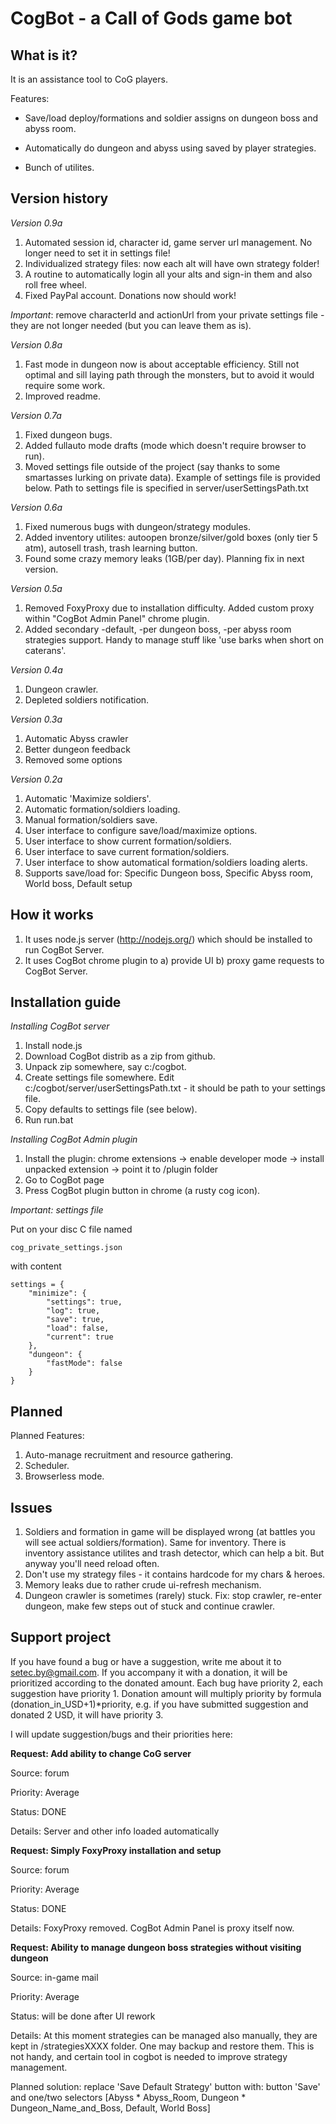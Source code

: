 CogBot - a Call of Gods game bot
=====================

What is it?
----------

It is an assistance tool to CoG players.

Features:

* Save/load deploy/formations and soldier assigns on dungeon boss and abyss room.

* Automatically do dungeon and abyss using saved by player strategies.

* Bunch of utilites.


Version history
------------

_Version 0.9a_

1. Automated session id, character id, game server url management. No longer need to set it in settings file!
2. Individualized strategy files: now each alt will have own strategy folder!
3. A routine to automatically login all your alts and sign-in them and also roll free wheel.
4. Fixed PayPal account. Donations now should work!

*Important*: remove characterId and actionUrl from your private settings file - they are not longer needed (but you can leave them as is).

_Version 0.8a_

1. Fast mode in dungeon now is about acceptable efficiency. Still not optimal and sill laying path through the monsters, but to avoid it would require some work.
2. Improved readme.

_Version 0.7a_

1. Fixed dungeon bugs.
2. Added fullauto mode drafts (mode which doesn't require browser to run).
3. Moved settings file outside of the project (say thanks to some smartasses lurking on private data). Example of settings file is provided below. Path to settings file is specified in server/userSettingsPath.txt

_Version 0.6a_

1. Fixed numerous bugs with dungeon/strategy modules.
2. Added inventory utilites: autoopen bronze/silver/gold boxes (only tier 5 atm), autosell trash, trash learning button.
3. Found some crazy memory leaks (1GB/per day). Planning fix in next version.

_Version 0.5a_

1. Removed FoxyProxy due to installation difficulty. Added custom proxy within "CogBot Admin Panel" chrome plugin.
2. Added secondary -default, -per dungeon boss, -per abyss room strategies support. Handy to manage stuff like 'use barks when short on caterans'.

_Version 0.4a_

1. Dungeon crawler.
2. Depleted soldiers notification.

_Version 0.3a_

1. Automatic Abyss crawler
2. Better dungeon feedback
3. Removed some options

_Version 0.2a_

1. Automatic 'Maximize soldiers'.  
2. Automatic formation/soldiers loading.  
3. Manual formation/soldiers save.  
4. User interface to configure save/load/maximize options.  
5. User interface to show current formation/soldiers.  
6. User interface to save current formation/soldiers.  
7. User interface to show automatical formation/soldiers loading alerts.  
8. Supports save/load for: Specific Dungeon boss, Specific Abyss room, World boss, Default setup  

How it works
------------

1. It uses node.js server (http://nodejs.org/) which should be installed to run CogBot Server.
2. It uses CogBot chrome plugin to a) provide UI b) proxy game requests to CogBot Server.

Installation guide
------------------

*Installing CogBot server*

1. Install node.js
2. Download CogBot distrib as a zip from github.
3. Unpack zip somewhere, say c:/cogbot.
4. Create settings file somewhere. Edit c:/cogbot/server/userSettingsPath.txt - it should be path to your settings file.
5. Copy defaults to settings file (see below).
6. Run run.bat

*Installing CogBot Admin plugin*

1. Install the plugin: chrome extensions -> enable developer mode -> install unpacked extension -> point it to /plugin folder
2. Go to CogBot page
3. Press CogBot plugin button in chrome (a rusty cog icon).

*Important: settings file*

Put on your disc C file named

`cog_private_settings.json`

with content

    settings = {
        "minimize": {
            "settings": true,
            "log": true,
            "save": true,
            "load": false,
            "current": true
        },
        "dungeon": {
            "fastMode": false
        }
    }

Planned
-------

Planned Features:
1. Auto-manage recruitment and resource gathering.
2. Scheduler.
3. Browserless mode.

Issues
-----------

1. Soldiers and formation in game will be displayed wrong (at battles you will see actual soldiers/formation). Same for inventory.
There is inventory assistance utilites and trash detector, which can help a bit. But anyway you'll need reload often.
2. Don't use my strategy files - it contains hardcode for my chars & heroes.
3. Memory leaks due to rather crude ui-refresh mechanism.
4. Dungeon crawler is sometimes (rarely) stuck. Fix: stop crawler, re-enter dungeon, make few steps out of stuck and continue crawler.

Support project
---------------

If you have found a bug or have a suggestion, write me about it to setec.by@gmail.com.
If you accompany it with a donation, it will be prioritized according to the donated amount.
Each bug have priority 2, each suggestion have priority 1.
Donation amount will multiply priority by formula (donation_in_USD+1)*priority, e.g. if you have submitted suggestion and donated 2 USD, it will have priority 3.

I will update suggestion/bugs and their priorities here:

**Request: Add ability to change CoG server**

Source: forum

Priority: Average

Status: DONE

Details: Server and other info loaded automatically

**Request: Simply FoxyProxy installation and setup**

Source: forum

Priority: Average

Status: DONE

Details: FoxyProxy removed. CogBot Admin Panel is proxy itself now.

**Request: Ability to manage dungeon boss strategies without visiting dungeon**

Source: in-game mail

Priority: Average

Status: will be done after UI rework

Details: At this moment strategies can be managed also manually, they are kept in /strategiesXXXX folder. One may backup and restore them. This is not handy, and
certain tool in cogbot is needed to improve strategy management.

Planned solution: replace 'Save Default Strategy' button with: button 'Save' and one/two selectors [Abyss * Abyss_Room, Dungeon * Dungeon_Name_and_Boss, Default, World Boss]
